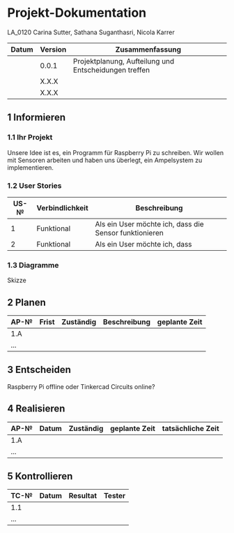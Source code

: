 # Projekt-Dokumentation

LA_0120 Carina Sutter, Sathana Suganthasri, Nicola Karrer

| Datum | Version | Zusammenfassung                                              |
| ----- | ------- | ------------------------------------------------------------ |
|       | 0.0.1   | Projektplanung, Aufteilung und Entscheidungen treffen |
|       | X.X.X   |  |
|       | X.X.X   |  |

## 1 Informieren

### 1.1 Ihr Projekt

Unsere Idee ist es, ein Programm für Raspberry Pi zu schreiben. Wir wollen mit Sensoren arbeiten und haben uns überlegt, ein Ampelsystem zu implementieren.

### 1.2 User Stories

| US-№ | Verbindlichkeit | Beschreibung                       |
| ---- | --------------- | ---------------------------------- |
| 1    | Funktional | Als ein User möchte ich, dass die Sensor funktionieren |
| 2    | Funktional | Als ein User möchte ich, dass |

### 1.3 Diagramme

Skizze

## 2 Planen

| AP-№ | Frist | Zuständig | Beschreibung | geplante Zeit |
| ---- | ----- | --------- | ------------ | ------------- |
| 1.A  |       |           |              |               |
| ...  |       |           |              |               |

## 3 Entscheiden

Raspberry Pi offline oder Tinkercad Circuits online?

## 4 Realisieren

| AP-№ | Datum | Zuständig | geplante Zeit | tatsächliche Zeit |
| ---- | ----- | --------- | ------------- | ----------------- |
| 1.A  |       |           |               |                   |
| ...  |       |           |               |                   |

## 5 Kontrollieren

| TC-№ | Datum | Resultat | Tester |
| ---- | ----- | -------- | ------ |
| 1.1  |       |          |        |
| ...  |       |          |        |
